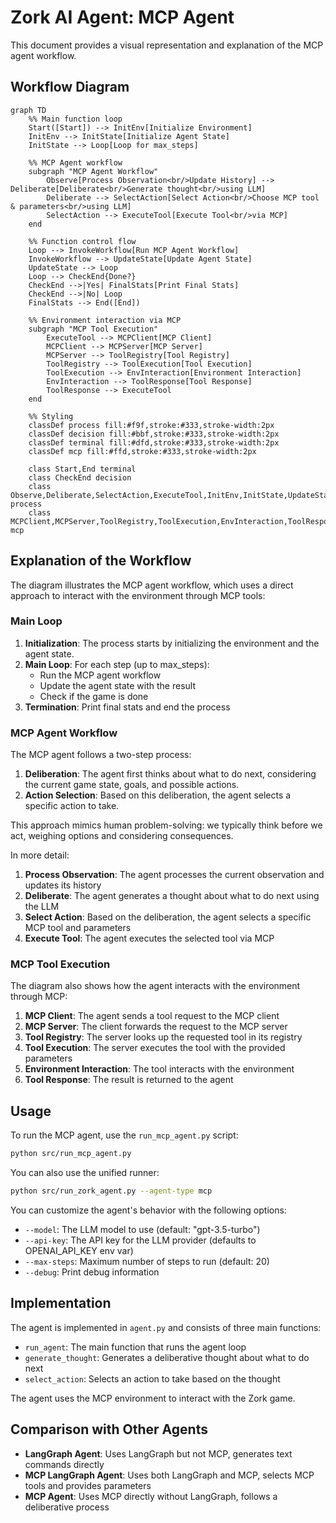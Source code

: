 # Zork AI Agent: MCP Agent

This document provides a visual representation and explanation of the MCP agent workflow.

## Workflow Diagram

```mermaid
graph TD
    %% Main function loop
    Start([Start]) --> InitEnv[Initialize Environment]
    InitEnv --> InitState[Initialize Agent State]
    InitState --> Loop[Loop for max_steps]
    
    %% MCP Agent workflow
    subgraph "MCP Agent Workflow"
        Observe[Process Observation<br/>Update History] --> Deliberate[Deliberate<br/>Generate thought<br/>using LLM]
        Deliberate --> SelectAction[Select Action<br/>Choose MCP tool & parameters<br/>using LLM]
        SelectAction --> ExecuteTool[Execute Tool<br/>via MCP]
    end
    
    %% Function control flow
    Loop --> InvokeWorkflow[Run MCP Agent Workflow]
    InvokeWorkflow --> UpdateState[Update Agent State]
    UpdateState --> Loop
    Loop --> CheckEnd{Done?}
    CheckEnd -->|Yes| FinalStats[Print Final Stats]
    CheckEnd -->|No| Loop
    FinalStats --> End([End])
    
    %% Environment interaction via MCP
    subgraph "MCP Tool Execution"
        ExecuteTool --> MCPClient[MCP Client]
        MCPClient --> MCPServer[MCP Server]
        MCPServer --> ToolRegistry[Tool Registry]
        ToolRegistry --> ToolExecution[Tool Execution]
        ToolExecution --> EnvInteraction[Environment Interaction]
        EnvInteraction --> ToolResponse[Tool Response]
        ToolResponse --> ExecuteTool
    end
    
    %% Styling
    classDef process fill:#f9f,stroke:#333,stroke-width:2px
    classDef decision fill:#bbf,stroke:#333,stroke-width:2px
    classDef terminal fill:#dfd,stroke:#333,stroke-width:2px
    classDef mcp fill:#ffd,stroke:#333,stroke-width:2px
    
    class Start,End terminal
    class CheckEnd decision
    class Observe,Deliberate,SelectAction,ExecuteTool,InitEnv,InitState,UpdateState,Loop,InvokeWorkflow,FinalStats process
    class MCPClient,MCPServer,ToolRegistry,ToolExecution,EnvInteraction,ToolResponse mcp
```

## Explanation of the Workflow

The diagram illustrates the MCP agent workflow, which uses a direct approach to interact with the environment through MCP tools:

### Main Loop

1. **Initialization**: The process starts by initializing the environment and the agent state.
2. **Main Loop**: For each step (up to max_steps):
   - Run the MCP agent workflow
   - Update the agent state with the result
   - Check if the game is done
3. **Termination**: Print final stats and end the process

### MCP Agent Workflow

The MCP agent follows a two-step process:

1. **Deliberation**: The agent first thinks about what to do next, considering the current game state, goals, and possible actions.
2. **Action Selection**: Based on this deliberation, the agent selects a specific action to take.

This approach mimics human problem-solving: we typically think before we act, weighing options and considering consequences.

In more detail:

1. **Process Observation**: The agent processes the current observation and updates its history
2. **Deliberate**: The agent generates a thought about what to do next using the LLM
3. **Select Action**: Based on the deliberation, the agent selects a specific MCP tool and parameters
4. **Execute Tool**: The agent executes the selected tool via MCP

### MCP Tool Execution

The diagram also shows how the agent interacts with the environment through MCP:
1. **MCP Client**: The agent sends a tool request to the MCP client
2. **MCP Server**: The client forwards the request to the MCP server
3. **Tool Registry**: The server looks up the requested tool in its registry
4. **Tool Execution**: The server executes the tool with the provided parameters
5. **Environment Interaction**: The tool interacts with the environment
6. **Tool Response**: The result is returned to the agent

## Usage

To run the MCP agent, use the `run_mcp_agent.py` script:

```bash
python src/run_mcp_agent.py
```

You can also use the unified runner:

```bash
python src/run_zork_agent.py --agent-type mcp
```

You can customize the agent's behavior with the following options:

- `--model`: The LLM model to use (default: "gpt-3.5-turbo")
- `--api-key`: The API key for the LLM provider (defaults to OPENAI_API_KEY env var)
- `--max-steps`: Maximum number of steps to run (default: 20)
- `--debug`: Print debug information

## Implementation

The agent is implemented in `agent.py` and consists of three main functions:

- `run_agent`: The main function that runs the agent loop
- `generate_thought`: Generates a deliberative thought about what to do next
- `select_action`: Selects an action to take based on the thought

The agent uses the MCP environment to interact with the Zork game.

## Comparison with Other Agents

- **LangGraph Agent**: Uses LangGraph but not MCP, generates text commands directly
- **MCP LangGraph Agent**: Uses both LangGraph and MCP, selects MCP tools and provides parameters
- **MCP Agent**: Uses MCP directly without LangGraph, follows a deliberative process
